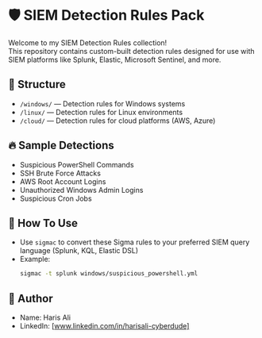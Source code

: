 # 🛡️ SIEM Detection Rules Pack

Welcome to my SIEM Detection Rules collection!  
This repository contains custom-built detection rules designed for use with SIEM platforms like Splunk, Elastic, Microsoft Sentinel, and more.

## 📂 Structure
- `/windows/` — Detection rules for Windows systems
- `/linux/` — Detection rules for Linux environments
- `/cloud/` — Detection rules for cloud platforms (AWS, Azure)

## 🔥 Sample Detections
- Suspicious PowerShell Commands
- SSH Brute Force Attacks
- AWS Root Account Logins
- Unauthorized Windows Admin Logins
- Suspicious Cron Jobs

## 📖 How To Use
- Use `sigmac` to convert these Sigma rules to your preferred SIEM query language (Splunk, KQL, Elastic DSL)
- Example:
  ```bash
  sigmac -t splunk windows/suspicious_powershell.yml
  ```

## 🎯 Author
- Name: Haris Ali
- LinkedIn: [www.linkedin.com/in/harisali-cyberdude]

